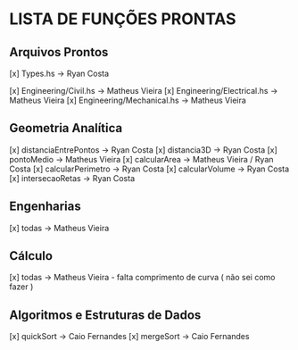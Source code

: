 # LISTA DE FUNÇÕES PRONTAS

## Arquivos Prontos
[x] Types.hs -> Ryan Costa

[x] Engineering/Civil.hs -> Matheus Vieira
[x] Engineering/Electrical.hs -> Matheus Vieira
[x] Engineering/Mechanical.hs -> Matheus Vieira


## Geometria Analítica
[x] distanciaEntrePontos -> Ryan Costa
[x] distancia3D -> Ryan Costa
[x] pontoMedio -> Matheus Vieira
[x] calcularArea -> Matheus Vieira / Ryan Costa
[x] calcularPerimetro -> Ryan Costa
[x] calcularVolume -> Ryan Costa
[x] intersecaoRetas -> Ryan Costa

## Engenharias
[x]  todas -> Matheus Vieira

## Cálculo
[x] todas -> Matheus Vieira - falta comprimento de curva ( não sei como fazer  )

## Algoritmos e Estruturas de Dados
[x] quickSort -> Caio Fernandes
[x] mergeSort -> Caio Fernandes

